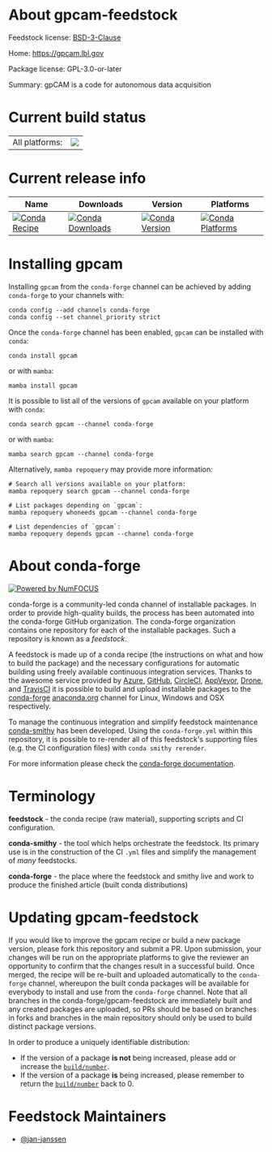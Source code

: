 About gpcam-feedstock
=====================

Feedstock license: [BSD-3-Clause](https://github.com/conda-forge/gpcam-feedstock/blob/main/LICENSE.txt)

Home: https://gpcam.lbl.gov

Package license: GPL-3.0-or-later

Summary: gpCAM is a code for autonomous data acquisition

Current build status
====================


<table><tr><td>All platforms:</td>
    <td>
      <a href="https://dev.azure.com/conda-forge/feedstock-builds/_build/latest?definitionId=19358&branchName=main">
        <img src="https://dev.azure.com/conda-forge/feedstock-builds/_apis/build/status/gpcam-feedstock?branchName=main">
      </a>
    </td>
  </tr>
</table>

Current release info
====================

| Name | Downloads | Version | Platforms |
| --- | --- | --- | --- |
| [![Conda Recipe](https://img.shields.io/badge/recipe-gpcam-green.svg)](https://anaconda.org/conda-forge/gpcam) | [![Conda Downloads](https://img.shields.io/conda/dn/conda-forge/gpcam.svg)](https://anaconda.org/conda-forge/gpcam) | [![Conda Version](https://img.shields.io/conda/vn/conda-forge/gpcam.svg)](https://anaconda.org/conda-forge/gpcam) | [![Conda Platforms](https://img.shields.io/conda/pn/conda-forge/gpcam.svg)](https://anaconda.org/conda-forge/gpcam) |

Installing gpcam
================

Installing `gpcam` from the `conda-forge` channel can be achieved by adding `conda-forge` to your channels with:

```
conda config --add channels conda-forge
conda config --set channel_priority strict
```

Once the `conda-forge` channel has been enabled, `gpcam` can be installed with `conda`:

```
conda install gpcam
```

or with `mamba`:

```
mamba install gpcam
```

It is possible to list all of the versions of `gpcam` available on your platform with `conda`:

```
conda search gpcam --channel conda-forge
```

or with `mamba`:

```
mamba search gpcam --channel conda-forge
```

Alternatively, `mamba repoquery` may provide more information:

```
# Search all versions available on your platform:
mamba repoquery search gpcam --channel conda-forge

# List packages depending on `gpcam`:
mamba repoquery whoneeds gpcam --channel conda-forge

# List dependencies of `gpcam`:
mamba repoquery depends gpcam --channel conda-forge
```


About conda-forge
=================

[![Powered by
NumFOCUS](https://img.shields.io/badge/powered%20by-NumFOCUS-orange.svg?style=flat&colorA=E1523D&colorB=007D8A)](https://numfocus.org)

conda-forge is a community-led conda channel of installable packages.
In order to provide high-quality builds, the process has been automated into the
conda-forge GitHub organization. The conda-forge organization contains one repository
for each of the installable packages. Such a repository is known as a *feedstock*.

A feedstock is made up of a conda recipe (the instructions on what and how to build
the package) and the necessary configurations for automatic building using freely
available continuous integration services. Thanks to the awesome service provided by
[Azure](https://azure.microsoft.com/en-us/services/devops/), [GitHub](https://github.com/),
[CircleCI](https://circleci.com/), [AppVeyor](https://www.appveyor.com/),
[Drone](https://cloud.drone.io/welcome), and [TravisCI](https://travis-ci.com/)
it is possible to build and upload installable packages to the
[conda-forge](https://anaconda.org/conda-forge) [anaconda.org](https://anaconda.org/)
channel for Linux, Windows and OSX respectively.

To manage the continuous integration and simplify feedstock maintenance
[conda-smithy](https://github.com/conda-forge/conda-smithy) has been developed.
Using the ``conda-forge.yml`` within this repository, it is possible to re-render all of
this feedstock's supporting files (e.g. the CI configuration files) with ``conda smithy rerender``.

For more information please check the [conda-forge documentation](https://conda-forge.org/docs/).

Terminology
===========

**feedstock** - the conda recipe (raw material), supporting scripts and CI configuration.

**conda-smithy** - the tool which helps orchestrate the feedstock.
                   Its primary use is in the construction of the CI ``.yml`` files
                   and simplify the management of *many* feedstocks.

**conda-forge** - the place where the feedstock and smithy live and work to
                  produce the finished article (built conda distributions)


Updating gpcam-feedstock
========================

If you would like to improve the gpcam recipe or build a new
package version, please fork this repository and submit a PR. Upon submission,
your changes will be run on the appropriate platforms to give the reviewer an
opportunity to confirm that the changes result in a successful build. Once
merged, the recipe will be re-built and uploaded automatically to the
`conda-forge` channel, whereupon the built conda packages will be available for
everybody to install and use from the `conda-forge` channel.
Note that all branches in the conda-forge/gpcam-feedstock are
immediately built and any created packages are uploaded, so PRs should be based
on branches in forks and branches in the main repository should only be used to
build distinct package versions.

In order to produce a uniquely identifiable distribution:
 * If the version of a package **is not** being increased, please add or increase
   the [``build/number``](https://docs.conda.io/projects/conda-build/en/latest/resources/define-metadata.html#build-number-and-string).
 * If the version of a package **is** being increased, please remember to return
   the [``build/number``](https://docs.conda.io/projects/conda-build/en/latest/resources/define-metadata.html#build-number-and-string)
   back to 0.

Feedstock Maintainers
=====================

* [@jan-janssen](https://github.com/jan-janssen/)

